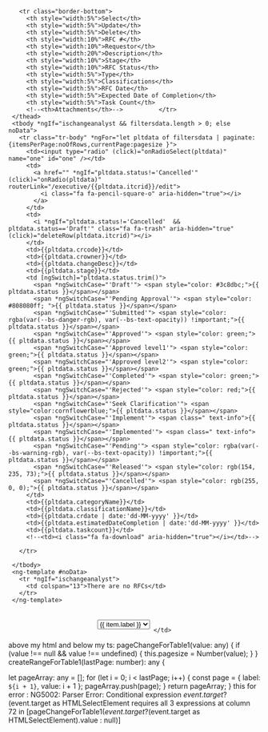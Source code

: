  <div class="table-wrapper p-3">
   <table class="fl-table" style="width:100%;margin-left:-1%">
     <thead *ngIf="ischangeanalyst" class="table-head">

       <tr class="border-bottom">
         <th style="width:5%">Select</th>
         <th style="width:5%">Update</th>
         <th style="width:5%">Delete</th>
         <th style="width:10%">RFC #</th>
         <th style="width:10%">Requestor</th>
         <th style="width:20%">Description</th>
         <th style="width:10%">Stage</th>
         <th style="width:10%">RFC Status</th>
         <th style="width:5%">Type</th>
         <th style="width:5%">Classifications</th>
         <th style="width:5%">RFC Date</th>
         <th style="width:5%">Expected Date of Completion</th>
         <th style="width:5%">Task Count</th>
         <!--<th>Attachments</th>-->          </tr>
     </thead>
     <tbody *ngIf="ischangeanalyst && filtersdata.length > 0; else noData">
       <tr class="tr-body" *ngFor="let pltdata of filtersdata | paginate:{itemsPerPage:noOfRows,currentPage:pagesize }">
         <td><input type="radio" (click)="onRadioSelect(pltdata)" name="one" id="one" /></td>
         <td>
           <a href="" *ngIf="pltdata.status!='Cancelled'" (click)="onRadio(pltdata)" routerLink="/executive/{{pltdata.itcrid}}/edit">
             <i class="fa fa-pencil-square-o" aria-hidden="true"></i>
           </a>
         </td>
         <td>
           <i *ngIf="pltdata.status!='Cancelled'  && pltdata.status=='Draft'" class="fa fa-trash" aria-hidden="true" (click)="deleteRow(pltdata.itcrid)"></i>
         </td>
         <td>{{pltdata.crcode}}</td>
         <td>{{pltdata.crowner}}</td>
         <td>{{pltdata.changeDesc}}</td>
         <td>{{pltdata.stage}}</td>
         <td [ngSwitch]="pltdata.status.trim()">
           <span *ngSwitchCase="'Draft'"> <span style="color: #3c8dbc;">{{ pltdata.status }}</span></span>
           <span *ngSwitchCase="'Pending Approval'"> <span style="color: #808080ff; ">{{ pltdata.status }}</span></span>
           <span *ngSwitchCase="'Submitted'"> <span style="color: rgba(var(--bs-danger-rgb), var(--bs-text-opacity)) !important;">{{ pltdata.status }}</span></span>
           <span *ngSwitchCase="'Approved'"> <span style="color: green;">{{ pltdata.status }}</span></span>
           <span *ngSwitchCase="'Approved level1'"> <span style="color: green;">{{ pltdata.status }}</span></span>
           <span *ngSwitchCase="'Approved level2'"> <span style="color: green;">{{ pltdata.status }}</span></span>
           <span *ngSwitchCase="'Completed'"> <span style="color: green;">{{ pltdata.status }}</span></span>
           <span *ngSwitchCase="'Rejected'"> <span style="color: red;">{{ pltdata.status }}</span></span>
           <span *ngSwitchCase="'Seek Clarification'"> <span style="color:cornflowerblue;">{{ pltdata.status }}</span></span>
           <span *ngSwitchCase="'Implement'"> <span class=" text-info">{{ pltdata.status }}</span></span>
           <span *ngSwitchCase="'Implemented'"> <span class=" text-info">{{ pltdata.status }}</span></span>
           <span *ngSwitchCase="'Pending'"> <span style="color: rgba(var(--bs-warning-rgb), var(--bs-text-opacity)) !important;">{{ pltdata.status }}</span></span>
           <span *ngSwitchCase="'Released'"> <span style="color: rgb(154, 235, 73);">{{ pltdata.status }}</span></span>
           <span *ngSwitchCase="'Cancelled'"> <span style="color: rgb(255, 0, 0);">{{ pltdata.status }}</span></span>
         </td>
         <td>{{pltdata.categoryName}}</td>
         <td>{{pltdata.classificationName}}</td>
         <td>{{pltdata.crdate | date:'dd-MM-yyyy' }}</td>
         <td>{{pltdata.estimatedDateCompletion | date:'dd-MM-yyyy' }}</td>
         <td>{{pltdata.taskcount}}</td>
         <!--<td><i class="fa fa-download" aria-hidden="true"></i></td>-->

       </tr>

     </tbody>
     <ng-template #noData>
       <tr *ngIf="ischangeanalyst">
         <td colspan="13">There are no RFCs</td>
       </tr>
     </ng-template>
   </table>


 </div>
 <!-- Pagination-->
 <div class="pagination" style="display:flex;justify-content:center;">
   <!--<pagination-controls (pageChange)="page = $event"></pagination-controls>-->

   <tr class="pagination-row">
     <td colspan="3">
       <!-- First Table Pagination -->
       <pagination-template #p="paginationApi" (pageChange)="pageChangeForTable1($event)">
         <!-- Pagination controls and options for table 1 -->
         <select name="pageToggle" id="pageToggle" [(ngModel)]="pagesize" (change)="pageChangeForTable1($event.target ? ($event.target as HTMLSelectElement).value : null)">
           <ng-container *ngFor="let item of createRangeForTable1(p.getLastPage())">
             <option [value]="item.value">{{ item.label }}</option>
           </ng-container>
         </select>
       </pagination-template>


     </td>
   </tr>
   <pagination-controls (pageChange)="pagesize = $event"></pagination-controls>
 </div>
 <!--Pagination-->
 above my html and below my ts:
 pageChangeForTable1(value: any) {
  if (value !== null && value !== undefined) {
    this.pagesize = Number(value); 
  }
}
  createRangeForTable1(lastPage: number): any {
   
   let pageArray: any = [];
   for (let i = 0; i < lastPage; i++) {
     const page = {
       label: `${i + 1}`,
       value: i + 1
     };
     pageArray.push(page);
   }
   return pageArray;
 }
this for error :
NG5002: Parser Error: Conditional expression $event.target ? ($event.target as HTMLSelectElement requires all 3 expressions at column 72 in [pageChangeForTable1($event.target ? ($event.target as HTMLSelectElement).value : null)]
